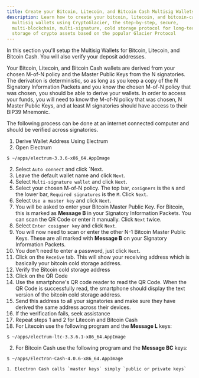 ```yaml
---
title: Create your Bitcoin, Litecoin, and Bitcoin Cash Multisig Wallets
description: Learn how to create your bitcoin, litecoin, and bitcoin-cash
  multisig wallets using CryptoGlacier, the step-by-step, secure,
  multi-blockchain, multi-signature, cold storage protocol for long-term
  storage of crypto assets based on the popular Glacier Protocol
---
```


In this section you'll setup the Multisig Wallets for Bitcoin, Litecoin, and
Bitcoin Cash. You will also verify your deposit addresses.

Your Bitcoin, Litecoin, and Bitcoin Cash wallets are derived from your chosen
M-of-N policy and the <span class="warning">Master Public Keys</span> from the
N signatories. The derivation is deterministic, so as long as you keep a copy
of the N <span class="warning">Signatory Information Packets</span> and you
know the chosen M-of-N policy that was chosen, you should be able to derive
your wallets. In order to access your funds, you will need to know the M-of-N
policy that was chosen, N <span class="warning">Master Public Keys</span>, and
at least M signatories should have access to their <span class="danger">BIP39 Mnemonic</span>.

The following process can be done at an internet connected computer and should
be verified across signatories.

1. Derive Wallet Address Using Electrum
  1. Open Electrum
  ```
  $ ~/apps/electrum-3.3.6-x86_64.AppImage
  ```
  2. Select `Auto connect` and click `Next.
  3. Leave the default wallet name and click `Next`.
  4. Select `Multi-signature wallet` and click `Next`.
  5. Select your chosen M-of-N policy. The top bar, `cosigners` is the `N`
  and the lower bar, `Required signatures` is the `M`. Click `Next`.
  6. Select `Use a master key` and click `Next`.
  7. You will be asked to enter your <span class="warning">Bitcoin Master Public Key</span>.
  For Bitcoin, this is marked as **Message B** in your <span class="warning">Signatory Information Packets</span>.
  You can scan the <span class="warning">QR Code</span> or enter it manually.
  Click `Next` twice.
  8. Select `Enter cosigner key` and click `Next`.
  9. You will now need to scan or enter the other N-1 <span class="warning">Bitcoin Master Public Keys</span>.
  These are all marked with **Message B** on your <span class="warning">Signatory Information Packets</span>.
  10. You don't need to enter a password, just click `Next`.
  11. Click on the `Receive` tab. This will show your <span class="warning">receiving address</span>
  which is basically your <span class="warning">bitcoin cold storage address</span>.
2. Verify the <span class="warning">Bitcoin cold storage address</span>
  1. Click on the <span class="warning">QR Code</span>
  2. Use the smartphone's QR code reader to read the <span class="warning">QR Code</span>.
  When the <span class="warning">QR Code</span> is successfully read, the
  smartphone should display the text version of the <span class="warning">bitcoin cold storage address</span>.
  3. Send this address to all your signatories and make sure they have derived
  the same address across their devices.
  4. If the verification fails, seek assistance
3. Repeat steps 1 and 2 for Litecoin and Bitcoin Cash
  1. For Litecoin use the following program and the **Message L** keys:
  ```
  $ ~/apps/electrum-ltc-3.3.6.1-x86_64.AppImage
  ```
  2. For Bitcoin Cash use the following program and the **Message BC** keys:
  ```
  $ ~/apps/Electron-Cash-4.0.6-x86_64.AppImage
  ```
    1. Electron Cash calls `master keys` simply `public or private keys`
